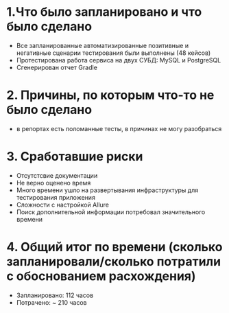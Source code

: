 # 1.Что было запланировано и что было сделано
- Все запланированные автоматизированные позитивные и негативные сценарии тестирования были выполнены (48 кейсов)
- Протестирована работа сервиса на двух СУБД: MySQL и PostgreSQL
- Сгенерирован отчет Gradle
# 2. Причины, по которым что-то не было сделано
- в репортах есть поломанные тесты, в причинах не могу разобраться
# 3. Сработавшие риски
- Отсутстсвие документации
- Не верно оценено время
- Много времени ушло на развертывания инфраструктуры для тестирования приложения
- Сложности с настройкой Allure
- Поиск дополнительной информации потребовал значительного времени
# 4. Общий итог по времени (сколько запланировали/сколько потратили с обоснованием расхождения)
- Запланировано: 112 часов
- Потрачено: ~ 210 часов

